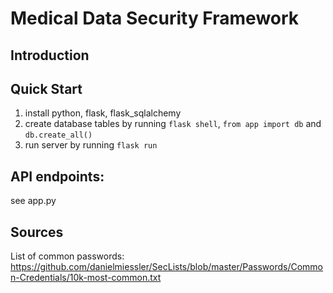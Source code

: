 # Medical Data Security Framework

## Introduction

## Quick Start
1. install python, flask, flask_sqlalchemy
2. create database tables by running `flask shell`, `from app import db` and `db.create_all()`
3. run server by running `flask run`

## API endpoints:
see app.py

## Sources
List of common passwords: https://github.com/danielmiessler/SecLists/blob/master/Passwords/Common-Credentials/10k-most-common.txt
